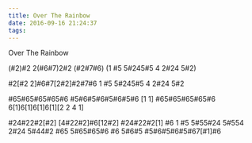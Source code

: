 ```yaml
---
title: Over The Rainbow
date: 2016-09-16 21:24:37
tags:
---
```

Over The Rainbow

(#2)#2 2(#6#7)2#2 (#2#7#6)
(1 #5 5#245#5 4 2#24 5#2)

#2[#2 2]#6#7[2#2]#2#7#6
1 #5 5#245#5 4 2#24 5#2

#65#65#65#65#6
#5#6#5#6#5#6#5#6 [1 1]
#65#65#65#65#6
6[1]6[1]6[1]6[1][2 2 4 1]

#24#22#2[#2] [4#22#2]#6[12#2]
#24#22#2[1] #6
1 #5 5#55#24 5#554 2#24 5#44#2
#65 5#65#65#6 #6
5#6#5 #5#6#5#6#5#67[#1]#6
